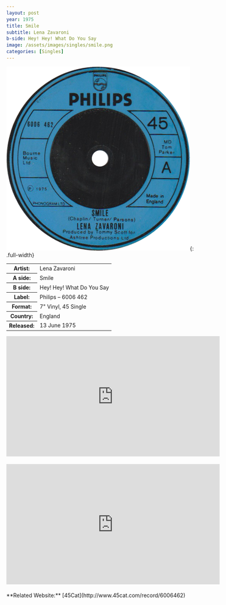 ```yaml
---
layout: post
year: 1975
title: Smile
subtitle: Lena Zavaroni
b-side: Hey! Hey! What Do You Say
image: /assets/images/singles/smile.png
categories: [Singles]
---
```


![](/assets/images/singles/smile.png){: .full-width}

<table>
<tr><th>Artist:</th><td>Lena Zavaroni</td></tr>
<tr><th>A side:</th><td>Smile</td></tr>
<tr><th>B side:</th><td>Hey! Hey! What Do You Say</td></tr>
<tr><th>Label:</th><td>Philips – 6006 462</td></tr>
<tr><th>Format:</th><td>7" Vinyl, 45 Single</td></tr>
<tr><th>Country:</th><td>England</td></tr>
<tr><th>Released:</th><td>13 June 1975</td></tr>
</table>

<div class="responsive-video">
<iframe width="560" height="315" src="https://www.youtube-nocookie.com/embed/SnoVhd725zY?rel=0" frameborder="0" allow="accelerometer; autoplay; encrypted-media; gyroscope; picture-in-picture" allowfullscreen></iframe>
</div>
<br />
<div class="responsive-video">
<iframe width="560" height="315" src="https://www.youtube-nocookie.com/embed/6KbkUiGtWBM?rel=0" frameborder="0" allow="accelerometer; autoplay; encrypted-media; gyroscope; picture-in-picture" allowfullscreen></iframe>
</div>
<br />
**Related Website:**
<span class="post-categories">[45Cat](http://www.45cat.com/record/6006462)</span>
